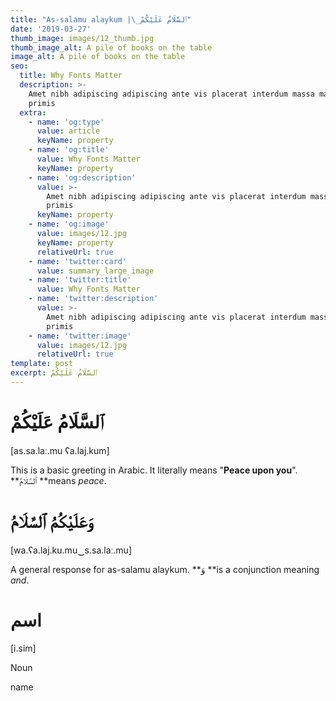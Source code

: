 ```yaml
---
title: "As-salamu alaykum |\_ٱلسَّلَامُ عَلَيْكُمْ"
date: '2019-03-27'
thumb_image: images/12_thumb.jpg
thumb_image_alt: A pile of books on the table
image_alt: A pile of books on the table
seo:
  title: Why Fonts Matter
  description: >-
    Amet nibh adipiscing adipiscing ante vis placerat interdum massa massa
    primis
  extra:
    - name: 'og:type'
      value: article
      keyName: property
    - name: 'og:title'
      value: Why Fonts Matter
      keyName: property
    - name: 'og:description'
      value: >-
        Amet nibh adipiscing adipiscing ante vis placerat interdum massa massa
        primis
      keyName: property
    - name: 'og:image'
      value: images/12.jpg
      keyName: property
      relativeUrl: true
    - name: 'twitter:card'
      value: summary_large_image
    - name: 'twitter:title'
      value: Why Fonts Matter
    - name: 'twitter:description'
      value: >-
        Amet nibh adipiscing adipiscing ante vis placerat interdum massa massa
        primis
    - name: 'twitter:image'
      value: images/12.jpg
      relativeUrl: true
template: post
excerpt: ٱلسَّلَامُ عَلَيْكُمْ
---
```

# ٱلسَّلَامُ عَلَيْكُمْ

\[as.sa.laː.mu ʕa.laj.kum]

This is a basic greeting in Arabic. It literally means "**Peace upon you**". **ٱلسَّلَامُ **means *peace*.

# وَعَلَيْكُمُ ٱلسَّلَامُ

\[wa.ʕa.laj.ku.mu‿s.sa.laː.mu]

A general response for as-salamu alaykum. **وَ **is a conjunction meaning *and*.

# اسم

\[i.sim]

Noun

name
